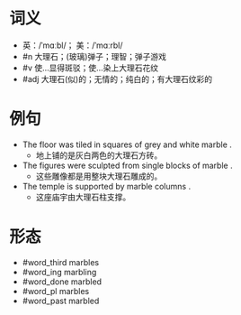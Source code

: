# 词义
- 英：/ˈmɑːbl/； 美：/ˈmɑːrbl/
- #n 大理石；(玻璃)弹子；理智；弹子游戏
- #v 使…显得斑驳；使…染上大理石花纹
- #adj 大理石(似)的；无情的；纯白的；有大理石纹彩的
# 例句
- The floor was tiled in squares of grey and white marble .
	- 地上铺的是灰白两色的大理石方砖。
- The figures were sculpted from single blocks of marble .
	- 这些雕像都是用整块大理石雕成的。
- The temple is supported by marble columns .
	- 这座庙宇由大理石柱支撑。
# 形态
- #word_third marbles
- #word_ing marbling
- #word_done marbled
- #word_pl marbles
- #word_past marbled
